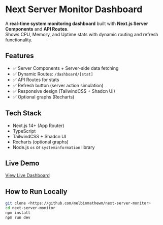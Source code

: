 # Next Server Monitor Dashboard

A **real-time system monitoring dashboard** built with **Next.js Server Components** and **API Routes**.  
Shows CPU, Memory, and Uptime stats with dynamic routing and refresh functionality.

## Features

- ✅ Server Components + Server-side data fetching  
- ✅ Dynamic Routes: `/dashboard/[stat]`  
- ✅ API Routes for stats  
- ✅ Refresh button (server action simulation)  
- ✅ Responsive design (TailwindCSS + Shadcn UI)  
- ✅ Optional graphs (Recharts)  

## Tech Stack

- Next.js 14+ (App Router)  
- TypeScript  
- TailwindCSS + Shadcn UI  
- Recharts (optional graphs)  
- Node.js `os` or `systeminformation` library  

## Live Demo

[View Live Dashboard](https://next-server-monitor.vercel.app)

## How to Run Locally

```bash
git clone <https://github.com/melbinmathewm/next-server-monitor>
cd next-server-monitor
npm install
npm run dev

